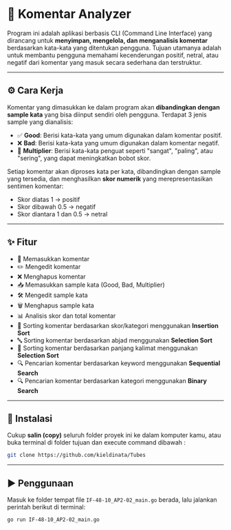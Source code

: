 # 💬 Komentar Analyzer

Program ini adalah aplikasi berbasis CLI (Command Line Interface) yang dirancang untuk **menyimpan, mengelola, dan menganalisis komentar** berdasarkan kata-kata yang ditentukan pengguna. Tujuan utamanya adalah untuk membantu pengguna memahami kecenderungan positif, netral, atau negatif dari komentar yang masuk secara sederhana dan terstruktur.

---

## ⚙️ Cara Kerja

Komentar yang dimasukkan ke dalam program akan **dibandingkan dengan sample kata** yang bisa diinput sendiri oleh pengguna. Terdapat 3 jenis sample yang dianalisis:

- ✅ **Good**: Berisi kata-kata yang umum digunakan dalam komentar positif.
- ❌ **Bad**: Berisi kata-kata yang umum digunakan dalam komentar negatif.
- 🔁 **Multiplier**: Berisi kata-kata penguat seperti "sangat", "paling", atau "sering", yang dapat meningkatkan bobot skor.

Setiap komentar akan diproses kata per kata, dibandingkan dengan sample yang tersedia, dan menghasilkan **skor numerik** yang merepresentasikan sentimen komentar:
- Skor diatas 1 → positif
- Skor dibawah 0.5 → negatif
- Skor diantara 1 dan 0.5 → netral

---

## ✨ Fitur

- 📝 Memasukkan komentar
- ✏️ Mengedit komentar
- ❌ Menghapus komentar
- 📥 Memasukkan sample kata (Good, Bad, Multiplier)
- 🛠️ Mengedit sample kata
- 🗑️ Menghapus sample kata
- 📊 Analisis skor dan total komentar
- 🔢 Sorting komentar berdasarkan skor/kategori menggunakan **Insertion Sort**
- 🔤 Sorting komentar berdasarkan abjad menggunakan **Selection Sort**
- 📏 Sorting komentar berdasarkan panjang kalimat menggunakan **Selection Sort**
- 🔍 Pencarian komentar berdasarkan keyword menggunakan **Sequential Search**
- 🔍 Pencarian komentar berdasarkan kategori menggunakan **Binary Search**

---

## 🧪 Instalasi

Cukup **salin (copy)** seluruh folder proyek ini ke dalam komputer kamu, atau buka terminal di folder tujuan dan execute command dibawah :
```bash
git clone https://github.com/kieldinata/Tubes
```
---

## ▶️ Penggunaan

Masuk ke folder tempat file `IF-48-10_AP2-02_main.go` berada, lalu jalankan perintah berikut di terminal:

```bash
go run IF-48-10_AP2-02_main.go
```

